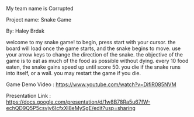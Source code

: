 My team name is Corrupted

Project name: Snake Game

By: Haley Brdak

welcome to my snake game!
  to begin, press start with your cursor.
  the board will load once the game starts, and the snake begins to move. use your arrow keys to change the direction of the snake.
  the objective of the game is to eat as much of the food as possible without dying.
  every 10 food eaten, the snake gains speed up until score 50.
  you die if the snake runs into itself, or a wall.
  you may restart the game if you die.

  Game Demo Video : https://www.youtube.com/watch?v=DifiR085NVM 

  Presentation Link : https://docs.google.com/presentation/d/1w8B78Ra5u67fW-echQD9Q5P5csvjy6IcfxXl8eMySgE/edit?usp=sharing 


